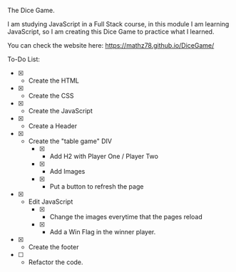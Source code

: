 The Dice Game.


I am studying JavaScript in a Full Stack course, in this module I am learning JavaScript, so I am creating this Dice Game to practice what I learned.

You can check the website here: https://mathz78.github.io/DiceGame/

To-Do List:

* [X] - Create the HTML
* [X] - Create the CSS
* [X] - Create the JavaScript
* [X] - Create a Header
* [X] - Create the "table game" DIV
    * [X] - Add H2 with Player One / Player Two
    * [X] - Add Images
    * [X] - Put a button to refresh the page
* [X] - Edit JavaScript
    * [X] - Change the images everytime that the pages reload
    * [X] - Add a Win Flag in the winner player.
* [X] - Create the footer
* [ ] - Refactor the code.